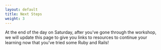```yaml
---
layout: default
title: Next Steps
weight: 3
---
```


At the end of the day on Saturday, after you've gone through the workshop, we will update this page to give you links to resources to continue your learning now that you've tried some Ruby and Rails!
